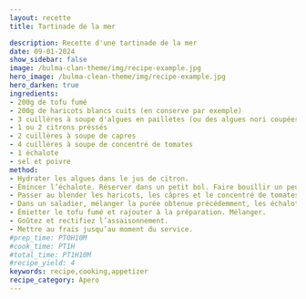 ```yaml
---
layout: recette
title: Tartinade de la mer

description: Recette d'une tartinade de la mer
date: 09-01-2024
show_sidebar: false
image: /bulma-clan-theme/img/recipe-example.jpg
hero_image: /bulma-clean-theme/img/recipe-example.jpg
hero_darken: true
ingredients:
- 200g de tofu fumé
- 200g de haricots blancs cuits (en conserve par exemple)
- 3 cuillères à soupe d'algues en pailletes (ou des algues nori coupées très fin)
- 1 ou 2 citrons préssés
- 2 cuillères à soupe de capres
- 4 cuillères à soupe de concentré de tomates
- 1 échalote
- sel et poivre
method:
- Hydrater les algues dans le jus de citron.
- Émincer l’échalote. Réserver dans un petit bol. Faire bouillir un peu d’eau et verser sur l’échalote.
- Passer au blender les haricots, les câpres et le concentré de tomates jusqu’à obtention d’un mélange lisse.
- Dans un saladier, mélanger la purée obtenue précédemment, les échalotes (égouttées), les algues et le citron.
- Émietter le tofu fumé et rajouter à la préparation. Mélanger.
- Goûtez et rectifiez l’assaisonnement.
- Mettre au frais jusqu’au moment du service.
#prep_time: PT0H10M
#cook_time: PT1H
#total_time: PT1H10M
#recipe_yield: 4
keywords: recipe,cooking,appetizer
recipe_category: Apero
---
```


